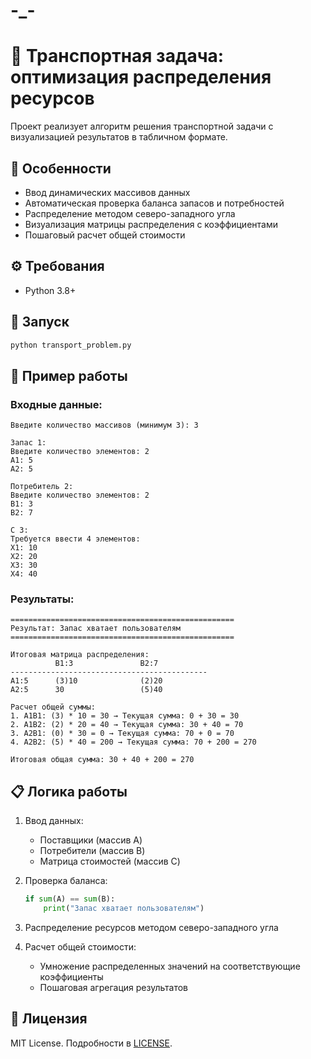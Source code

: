 # -_-

# 🚀 Транспортная задача: оптимизация распределения ресурсов

Проект реализует алгоритм решения транспортной задачи с визуализацией результатов в табличном формате.

## 🌟 Особенности
- Ввод динамических массивов данных
- Автоматическая проверка баланса запасов и потребностей
- Распределение методом северо-западного угла
- Визуализация матрицы распределения с коэффициентами
- Пошаговый расчет общей стоимости

## ⚙️ Требования
- Python 3.8+

## 🏃 Запуск
```bash
python transport_problem.py
```

## 🧮 Пример работы
### Входные данные:
```
Введите количество массивов (минимум 3): 3

Запас 1:
Введите количество элементов: 2
A1: 5
A2: 5

Потребитель 2:
Введите количество элементов: 2
B1: 3
B2: 7

C 3:
Требуется ввести 4 элементов:
X1: 10
X2: 20
X3: 30
X4: 40
```

### Результаты:
```
==================================================
Результат: Запас хватает пользователям
==================================================

Итоговая матрица распределения:
          B1:3               B2:7          
--------------------------------------------
A1:5      (3)10              (2)20         
A2:5      30                 (5)40         

Расчет общей суммы:
1. A1B1: (3) * 10 = 30 → Текущая сумма: 0 + 30 = 30
2. A1B2: (2) * 20 = 40 → Текущая сумма: 30 + 40 = 70
3. A2B1: (0) * 30 = 0 → Текущая сумма: 70 + 0 = 70
4. A2B2: (5) * 40 = 200 → Текущая сумма: 70 + 200 = 270

Итоговая общая сумма: 30 + 40 + 200 = 270
```

## 📋 Логика работы
1. Ввод данных:
   - Поставщики (массив A)
   - Потребители (массив B)
   - Матрица стоимостей (массив C)

2. Проверка баланса:
   ```python
   if sum(A) == sum(B):
       print("Запас хватает пользователям")
   ```

3. Распределение ресурсов методом северо-западного угла

4. Расчет общей стоимости:
   - Умножение распределенных значений на соответствующие коэффициенты
   - Пошаговая агрегация результатов

## 📄 Лицензия
MIT License. Подробности в [LICENSE](LICENSE).
